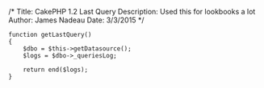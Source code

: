 /*
Title: CakePHP 1.2 Last Query 
Description: Used this for lookbooks a lot
Author: James Nadeau
Date: 3/3/2015
*/



	function getLastQuery()
	{
		$dbo = $this->getDatasource();
		$logs = $dbo->_queriesLog;

		return end($logs);
	}